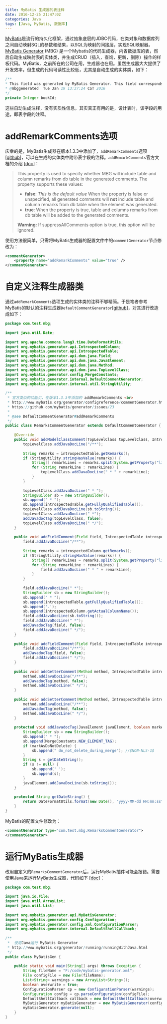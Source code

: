 ```yaml
---
title: MyBatis 生成器的表注释
date: 2016-12-25 21:47:02 
categories: Java
tags: [Java, MyBatis, 数据库]
---
```


[MyBatis](https://en.wikipedia.org/wiki/MyBatis)是流行的持久化框架，通过抽象底层的JDBC代码，在类对象和数据库列之间自动映射SQL的参数和结果，以SQL为映射的间接层，实现SQL映射器。[MyBatis Generator](http://www.mybatis.org/generator/) (MBG) 是一个Mybatis的代码生成器，内省数据库的表，然后自动生成映射表的实体类，并生成CRUD（插入，查询，更新，删除）操作的样板代码。MyBatis，之前所在的公司在用，生成器也在用。虽然生成器大大提供了开发效率，但生成的代码可读性比较低，尤其是自动生成的实体类，如下：

<!--more-->

``` java
/**
* This field was generated by MyBatis Generator. This field corresponds to the database column author.book_id
* @mbggenerated  Tue Jan 19 13:37:24 CST 2016
*/
private Integer bookId;
```

这些自动生成注释，没有实质性信息，其实真正有用的是，设计表时，该字段的用途，即表字段的注释。

# addRemarkComments选项

庆幸的是，MyBatis生成器在版本1.3.3中添加了，`addRemarkComments`选项 [[github](https://github.com/mybatis/generator/issues/23)]，可以在生成的实体类中附带表字段的注释。`addRemarkComments`官方文档的介绍 [[doc](http://www.mybatis.org/generator/configreference/commentGenerator.html)]：

> This property is used to specify whether MBG will include table and column remarks from db table in the generated comments. The property supports these values:
>
> - **false**: *This is the default value* When the property is false or unspecified, all generated comments will **not** include table and column remarks from db table when the element was generated.
> - **true**: When the property is true, table and columns remarks from db table will be added to the generated comments.
>
> **Warning:** If suppressAllComments option is true, this option will be ignored.

使用方法很简单，只需将MyBatis生成器的配置文件中的`commentGenerator`节点修改为：

```xml
<commentGenerator>
    <property name="addRemarkComments" value="true" />
</commentGenerator>
```

# 自定义注释生成器类

通过`addRemarkComments`选项生成的实体类的注释不够精简。于是笔者参考MyBatis的默认的注释生成器`DefaultCommentGenerator`[[github](https://github.com/mybatis/generator/blob/master/core/mybatis-generator-core/src/main/java/org/mybatis/generator/internal/DefaultCommentGenerator.java)]，对其进行改造成如下：

```java
package com.test.mbg;
 
import java.util.Date;
 
import org.apache.commons.lang3.time.DateFormatUtils;
import org.mybatis.generator.api.IntrospectedColumn;
import org.mybatis.generator.api.IntrospectedTable;
import org.mybatis.generator.api.dom.java.Field;
import org.mybatis.generator.api.dom.java.JavaElement;
import org.mybatis.generator.api.dom.java.Method;
import org.mybatis.generator.api.dom.java.TopLevelClass;
import org.mybatis.generator.config.MergeConstants;
import org.mybatis.generator.internal.DefaultCommentGenerator;
import org.mybatis.generator.internal.util.StringUtility;
 
/**
 * 官方类似的功能见，在版本1.3.3中添加的 addRemarkComments <br>
 * http://www.mybatis.org/generator/configreference/commentGenerator.html <br>
 * https://github.com/mybatis/generator/issues/23
 *
 * @see DefaultCommentGenerator#addRemarkComments
 */
public class RemarksCommentGenerator extends DefaultCommentGenerator {
 
    @Override
    public void addModelClassComment(TopLevelClass topLevelClass, IntrospectedTable introspectedTable) {
        topLevelClass.addJavaDocLine("/**");
 
        String remarks = introspectedTable.getRemarks();
        if (StringUtility.stringHasValue(remarks)) {
            String[] remarkLines = remarks.split(System.getProperty("line.separator"));
            for (String remarkLine : remarkLines) {
                topLevelClass.addJavaDocLine(" * " + remarkLine);
            }
        }
 
        topLevelClass.addJavaDocLine(" * ");
        StringBuilder sb = new StringBuilder();
        sb.append(" * ");
        sb.append(introspectedTable.getFullyQualifiedTable());
        topLevelClass.addJavaDocLine(sb.toString());
        topLevelClass.addJavaDocLine(" *");
        addJavadocTag(topLevelClass, false);
        topLevelClass.addJavaDocLine(" */");
    }
 
    public void addFieldComment(Field field, IntrospectedTable introspectedTable, IntrospectedColumn introspectedColumn) {
        field.addJavaDocLine("/**");
 
        String remarks = introspectedColumn.getRemarks();
        if (StringUtility.stringHasValue(remarks)) {
            String[] remarkLines = remarks.split(System.getProperty("line.separator")); 
            for (String remarkLine : remarkLines) {
                field.addJavaDocLine(" * " + remarkLine);
            }
        }
 
        field.addJavaDocLine(" *");
        StringBuilder sb = new StringBuilder();
        sb.append(" * ");
        sb.append(introspectedTable.getFullyQualifiedTable());
        sb.append('.');
        sb.append(introspectedColumn.getActualColumnName());
        field.addJavaDocLine(sb.toString());
        field.addJavaDocLine(" *");
        addJavadocTag(field, false);
        field.addJavaDocLine(" */");
    }
 
    public void addFieldComment(Field field, IntrospectedTable introspectedTable) {
        field.addJavaDocLine("/**");
        addJavadocTag(field, false);
        field.addJavaDocLine(" */");
    }
 
    public void addGetterComment(Method method, IntrospectedTable introspectedTable, IntrospectedColumn introspectedColumn) {
        method.addJavaDocLine("/**");
        addJavadocTag(method, false);
        method.addJavaDocLine(" */");
    }
 
    public void addSetterComment(Method method, IntrospectedTable introspectedTable, IntrospectedColumn introspectedColumn) {
        method.addJavaDocLine("/**");
        addJavadocTag(method, false);
        method.addJavaDocLine(" */");
    }
 
    protected void addJavadocTag(JavaElement javaElement, boolean markAsDoNotDelete) {
        StringBuilder sb = new StringBuilder();
        sb.append(" * ");
        sb.append(MergeConstants.NEW_ELEMENT_TAG);
        if (markAsDoNotDelete) {
            sb.append(" do_not_delete_during_merge"); //$NON-NLS-1$
        }
        String s = getDateString();
        if (s != null) {
            sb.append(' ');
            sb.append(s);
        }
        javaElement.addJavaDocLine(sb.toString());
    }
 
    protected String getDateString() {
        return DateFormatUtils.format(new Date(), "yyyy-MM-dd HH:mm:ss");
    }
}
```

MyBatis的配置文件修改为：

```xml
<commentGenerator type="com.test.mbg.RemarksCommentGenerator">
</commentGenerator>
```

# 运行MyBatis生成器

改用自定义的`RemarksCommentGenerator`后，运行MyBatis插件可能会报错。需要使用Java来运行MyBatis生成器，代码如下 [[doc](http://www.mybatis.org/generator/running/runningWithJava.html)]：

```java
package com.test.mbg;
 
import java.io.File;
import java.util.ArrayList;
import java.util.List;
 
import org.mybatis.generator.api.MyBatisGenerator;
import org.mybatis.generator.config.Configuration;
import org.mybatis.generator.config.xml.ConfigurationParser;
import org.mybatis.generator.internal.DefaultShellCallback;
 
/**
 *  使用Java运行 MyBatis Generator
 * http://www.mybatis.org/generator/running/runningWithJava.html
 */
public class MyBatisGen {
 
    public static void main(String[] args) throws Exception {
        String fileName = "F:/code/mybatis-generator.xml";
        File configFile = new File(fileName);
        List<String> warnings = new ArrayList<String>();
        boolean overwrite = true;
        ConfigurationParser cp = new ConfigurationParser(warnings);
        Configuration config = cp.parseConfiguration(configFile);
        DefaultShellCallback callback = new DefaultShellCallback(overwrite);
        MyBatisGenerator myBatisGenerator = new MyBatisGenerator(config, callback, warnings);
        myBatisGenerator.generate(null);
    }
}
```

